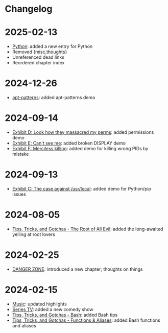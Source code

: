 # Changelog

2025-02-13
==========

- [Python](tips/python.md): added a new entry for Python
- Removed {misc,thoughts}
- Unreferenced dead links
- Reordered chapter index

2024-12-26
==========

- [apt-patterns](tips/apt-patterns.md): added apt-patterns demo

2024-09-14
==========

- [Exhibit D: Look how they massacred my perms](tips/root-ex-d.md): added permissions demo
- [Exhibit E: Can't see me](tips/root-ex-e.md): added broken DISPLAY demo
- [Exhibit F: Merciless killing](tips/root-ex-f.md): added demo for killing wrong PIDs by mistake

2024-09-13
==========

- [Exhibit C: The case against /usr/local](tips/root-ex-c.md): added demo for Python/pip issues

2024-08-05
==========

- [Tips, Tricks, and Gotchas - The Root of All Evil](tips/root.md): added the long-awaited yelling at root lovers

2024-02-25
==========

- [DANGER ZONE](): introduced a new chapter; thoughts on things

2024-02-15
==========

- [Music](): updated highlights
- [Series TV](): added a new comedy show
- [Tips, Tricks, and Gotchas - Bash](tips/bash.md): added Bash tips
- [Tips, Tricks, and Gotchas - Functions & Aliases](tips/func-alias.md): added Bash functions and aliases
